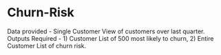 # Churn-Risk

Data provided - Single Customer View of customers over last quarter.
Outputs Required - 1) Customer List of 500 most likely to churn, 2) Entire Customer List of churn risk.
